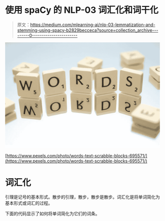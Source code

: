 # 使用 spaCy 的 NLP-03 词汇化和词干化

> 原文：<https://medium.com/mlearning-ai/nlp-03-lemmatization-and-stemming-using-spacy-b2829becceca?source=collection_archive---------0----------------------->

![](img/0268c1cc290fbf44aaf5c8300cdcca82.png)

[https://www.pexels.com/photo/words-text-scrabble-blocks-695571/](https://www.pexels.com/photo/words-text-scrabble-blocks-695571/)

# 词汇化

引理是记号的基本形式。散步的引理，散步，散步是散步。词汇化是将单词简化为基本形式或词汇的过程。

下面的代码显示了如何将单词简化为它们的词条。
